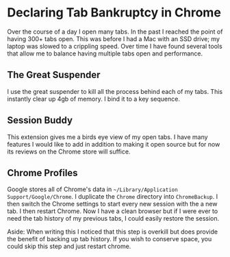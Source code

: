# Declaring Tab Bankruptcy in Chrome

Over the course of a day I open many tabs. In the past I reached the point of having 300+ tabs open. This was before I had a Mac with an SSD drive; my laptop was slowed to a crippling speed. Over time I have found several tools that allow me to balance having multiple tabs open and performance.

## The Great Suspender

I use the great suspender to kill all the process behind each of my tabs. This instantly clear up 4gb of memory. I bind it to a key sequence.

## Session Buddy

This extension gives me a birds eye view of my open tabs. I have many features I would like to add in addition to making it open source but for now its reviews on the Chrome store will suffice.

## Chrome Profiles

Google stores all of Chrome's data in `~/Library/Application Support/Google/Chrome`. I duplicate the `Chrome` directory into `ChromeBackup`. I then switch the Chrome settings to start every new session with the a new tab. I then restart Chrome. Now I have a clean browser but if I were ever to need the tab history of my previous tabs, I could easily restore the session.

Aside: When writing this I noticed that this step is overkill but does provide the benefit of backing up tab history. If you wish to conserve space, you could skip this step and just restart chrome.
